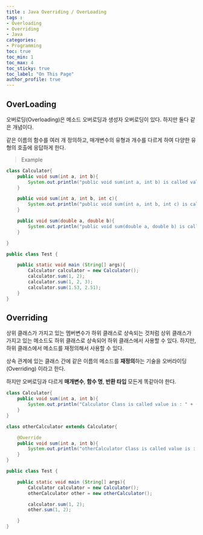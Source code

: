 ```yaml
---
title : Java Overriding / OverLoading
tags :
- Overloading
- Overriding
- Java
categories:
- Programming
toc: true
toc_min: 1
toc_max: 4
toc_sticky: true
toc_label: "On This Page"
author_profile: true
---
```


## OverLoading

오버로딩(Overloading)은 메소드 오버로딩과 생성자 오버로딩이 있다. 하지만 둘다 같은 개념이다.

같은 이름의 함수를 여러 개 정의하고, 매개변수의 유형과 개수를 다르게 하여 다양한 유형의 호출에 응답하게 한다.

> Example

```java
class Calculator{
    public void sum(int a, int b){
        System.out.println("public void sum(int a, int b) is called value is : " + (a + b));
    }

    public void sum(int a, int b, int c){
        System.out.println("public void sum(int a, int b, int c) is called value is : " + (a + b + c));
    }

    public void sum(double a, double b){
        System.out.println("public void sum(double a, double b) is called value is : " + (a + b));
    }

}

public class Test {

    public static void main (String[] args){
        Calculator calculator = new Calculator();
        calculator.sum(1, 2);
        calculator.sum(1, 2, 3);
        calculator.sum(1.53, 2.51);
    }
}
```

## Overriding

상위 클래스가 가지고 있는 멤버변수가 하위 클래스로 상속되는 것처럼 상위 클래스가 가지고 있는 메소드도 하위 클래스로 상속되어 하위 클래스에서 사용할 수 있다. 하지만, 하위 클래스에서 메소드를 재정의해서 사용할 수 있다.

상속 관계에 있는 클래스 간에 같은 이름의 메소드를 **재정의**하는 기술을 오버라이딩(Overriding) 이라고 한다.

하지만 오버로딩과 다르게 **매개변수**, **함수 명**, **반환 타입** 모든게 똑같아야 한다.

```java
class Calculator{
    public void sum(int a, int b){
        System.out.println("Calculator Class is called value is : " + (a + b));
    }
}

class otherCalculator extends Calculator{

    @Override
    public void sum(int a, int b){
        System.out.println("otherCalculator Class is called value is : " + (a + b));
    }
}

public class Test {

    public static void main (String[] args){
        Calculator calculator = new Calculator();
        otherCalculator other = new otherCalculator();

        calculator.sum(1, 2);
        other.sum(1, 2);

    }
}
```